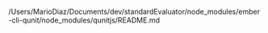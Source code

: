 /Users/MarioDiaz/Documents/dev/standardEvaluator/node_modules/ember-cli-qunit/node_modules/qunitjs/README.md